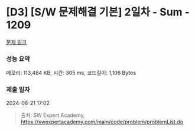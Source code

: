 # [D3] [S/W 문제해결 기본] 2일차 - Sum - 1209 

[문제 링크](https://swexpertacademy.com/main/code/problem/problemDetail.do?contestProbId=AV13_BWKACUCFAYh) 

### 성능 요약

메모리: 113,484 KB, 시간: 305 ms, 코드길이: 1,106 Bytes

### 제출 일자

2024-08-21 17:02



> 출처: SW Expert Academy, https://swexpertacademy.com/main/code/problem/problemList.do